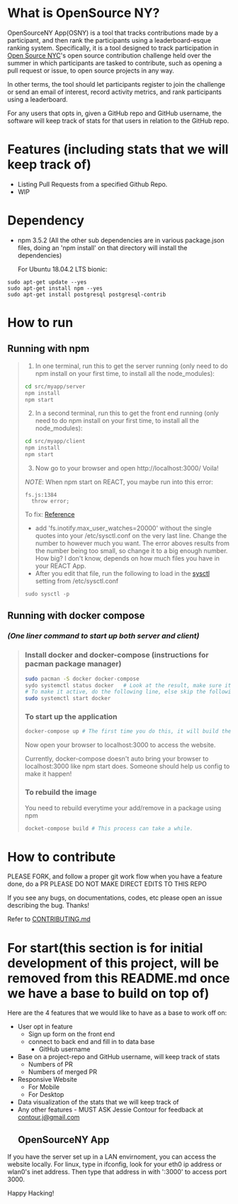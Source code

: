 # What is OpenSource NY?

OpenSourceNY App(OSNY) is a tool that tracks contributions made by a participant, and then rank the participants using a leaderboard-esque ranking system. Specifically, it is a tool designed to track participation in [Open Source NYC](https://www.meetup.com/Open-Source-NYC/)'s open source contribution challenge held over the summer in which participants are tasked to contribute, such as opening a pull request or issue, to open source projects in any way.

In other terms, the tool should let participants register to join the challenge or send an email of interest, record activity metrics, and rank participants using a leaderboard.

For any users that opts in, given a GitHub repo and GitHub username, the software will keep track of stats for that users in relation to the GitHub repo.

# Features (including stats that we will keep track of)

-   Listing Pull Requests from a specified Github Repo.
-   WIP

# Dependency

-   npm 3.5.2 (All the other sub dependencies are in various package.json files, doing an 'npm install' on that directory will install the dependencies)

    For Ubuntu 18.04.2 LTS bionic:

```shell
sudo apt-get update --yes
sudo apt-get install npm --yes
sudo apt-get install postgresql postgresql-contrib
```

# How to run

## Running with npm
> 1. In one terminal, run this to get the server running (only need to do npm install on your first time, to install all the node_modules):
> 
> ```bash
> cd src/myapp/server
> npm install
> npm start
> ```
> 
> 2. In a second terminal, run this to get the front end running (only need to do npm install on your first time, to install all the node_modules):
> 
> ```bash
> cd src/myapp/client
> npm install
> npm start
> ```
> 
> 3. Now go to your browser and open http://localhost:3000/
>    Voila!
> 
> _NOTE_: When npm start on REACT, you maybe run into this error:
> 
> ```
> fs.js:1384
>   throw error;
> ```
> 
> To fix: [Reference](https://github.com/facebook/jest/issues/3254)
> 
> -   add 'fs.inotify.max_user_watches=20000' without the single quotes into your /etc/sysctl.conf on the very last line. Change the number to however much you want. The error aboves results from the number being too small, so change it to a big enough number. How big? I don't know, depends on how much files you have in your REACT App.
> -   After you edit that file, run the following to load in the [sysctl](https://linux.die.net/man/8/sysctl) setting from /etc/sysctl.conf
> 
> ```shell
> sudo sysctl -p
> ```

## Running with docker compose 
### _(One liner command to start up both server and client)_
> 
> ### Install docker and docker-compose (instructions for pacman package manager)
> ```bash
> sudo pacman -S docker docker-compose
> sydo systemctl status docker   # Look at the result, make sure it's loaded and active
> # To make it active, do the following line, else skip the following line
> sudo systemctl start docker
> ```
> 
> ### To start up the application
> ```bash
> docker-compose up # The first time you do this, it will build the image, which may take a while.
> ```
> Now open your browser to localhost:3000 to access the website.
> 
> Currently, docker-compose doesn't auto bring your browser to localhost:3000 like npm start does. Someone should help us config to make it happen!
> ### To rebuild the image
> You need to rebuild everytime your add/remove in a package using npm
> ```bash
> docket-compose build # This process can take a while.
> ```

# How to contribute

PLEASE FORK, and follow a proper git work flow
when you have a feature done, do a PR
PLEASE DO NOT MAKE DIRECT EDITS TO THIS REPO

If you see any bugs, on documentations, codes, etc please open an issue describing the bug. Thanks!

Refer to [CONTRIBUTING.md](./CONTRIBUTING.md)

# For start(this section is for initial development of this project, will be removed from this README.md once we have a base to build on top of)

Here are the 4 features that we would like to have as a base to work off on:

-   User opt in feature
    -   Sign up form on the front end
    -   connect to back end and fill in to data base
        -   GitHub username
-   Base on a project-repo and GitHub username, will keep track of stats
    -   Numbers of PR
    -   Numbers of merged PR
-   Responsive Website
    -   For Mobile
    -   For Desktop
-   Data visualization of the stats that we will keep track of
-   Any other features - MUST ASK Jessie Contour for feedback at contour.j@gmail.com
    <h2>OpenSourceNY App</h2>

If you have the server set up in a LAN envirnoment, you can access the website locally. For linux, type in ifconfig, look for your eth0 ip address or wlan0's inet address. Then type that address in with ':3000' to access port 3000.

Happy Hacking!
